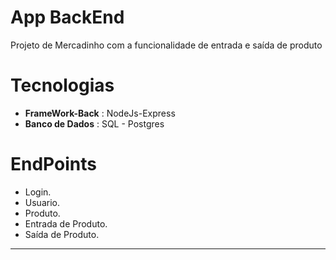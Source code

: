 # App BackEnd

Projeto de Mercadinho com a funcionalidade de entrada e saída de produto

# Tecnologias
* **FrameWork-Back** : NodeJs-Express
* **Banco de Dados** : SQL - Postgres


# EndPoints
* Login.
* Usuario.
* Produto.
* Entrada de Produto.
* Saída de Produto.


********
